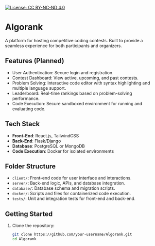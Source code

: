 [![License: CC BY-NC-ND 4.0](https://img.shields.io/badge/License-CC%20BY--NC--ND%204.0-lightgrey.svg)](https://creativecommons.org/licenses/by-nc-nd/4.0/)

# Algorank  
A platform for hosting competitive coding contests. Built to provide a seamless experience for both participants and organizers.

## Features (Planned)
- User Authentication: Secure login and registration.
- Contest Dashboard: View active, upcoming, and past contests.
- Problem Solving: Interactive code editor with syntax highlighting and multiple language support.
- Leaderboard: Real-time rankings based on problem-solving performance.
- Code Execution: Secure sandboxed environment for running and evaluating code.

## Tech Stack
- **Front-End**: React.js, TailwindCSS
- **Back-End**: Flask/Django
- **Database**: PostgreSQL or MongoDB
- **Code Execution**: Docker for isolated environments

## Folder Structure
- `client/`: Front-end code for user interface and interactions.
- `server/`: Back-end logic, APIs, and database integration.
- `database/`: Database schema and migration scripts.
- `docker/`: Scripts and files for containerized code execution.
- `tests/`: Unit and integration tests for front-end and back-end.

## Getting Started
1. Clone the repository:
   ```bash
   git clone https://github.com/your-username/Algorank.git
   cd Algorank
